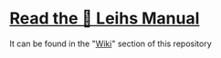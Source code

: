 # [Read the 📖 Leihs Manual](https://github.com/leihs/manual/wiki)

It can be found in the "[Wiki](https://github.com/leihs/manual/wiki)" section of this repository
